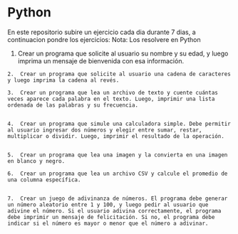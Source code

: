 # Python

En este repositorio subire un ejercicio cada dia durante 7 dias, a continuacion pondre los ejercicios:
     Nota: Los resolvere en Python
     
  1.	Crear un programa que solicite al usuario su nombre y su edad, y luego imprima un mensaje de bienvenida con esa información. 
	
	2.	Crear un programa que solicite al usuario una cadena de caracteres y luego imprima la cadena al revés. 
	
	3.	Crear un programa que lea un archivo de texto y cuente cuántas veces aparece cada palabra en el texto. Luego, imprimir una lista ordenada de las palabras y su frecuencia. 
	
	
	4.	Crear un programa que simule una calculadora simple. Debe permitir al usuario ingresar dos números y elegir entre sumar, restar, multiplicar o dividir. Luego, imprimir el resultado de la operación. 
	
	
	5.	Crear un programa que lea una imagen y la convierta en una imagen en blanco y negro. 
	
	6.	Crear un programa que lea un archivo CSV y calcule el promedio de una columna específica. 
	
	
	7.	Crear un juego de adivinanza de números. El programa debe generar un número aleatorio entre 1 y 100, y luego pedir al usuario que adivine el número. Si el usuario adivina correctamente, el programa debe imprimir un mensaje de felicitación. Si no, el programa debe indicar si el número es mayor o menor que el número a adivinar.
     
